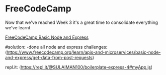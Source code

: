 # FreeCodeCamp

Now that we've reached Week 3 it's a great time to consolidate everything we've learnt

[FreeCodeCamp Basic Node and Express](https://learn.freecodecamp.org/apis-and-microservices/basic-node-and-express/)


#solution:
-done all node and express challenges:
(https://www.freecodecamp.org/learn/apis-and-microservices/basic-node-and-express/get-data-from-post-requests)


repl.it: (https://repl.it/@SULAIMAN100/boilerplate-express-4#myApp.js)
